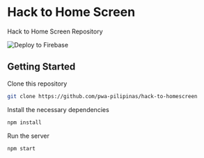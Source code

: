 # Hack to Home Screen
Hack to Home Screen Repository

![Deploy to Firebase](https://github.com/pwa-pilipinas/hack-to-home-screen/workflows/Deploy%20to%20Firebase/badge.svg)

## Getting Started

Clone this repository
```bash
git clone https://github.com/pwa-pilipinas/hack-to-homescreen
```

Install the necessary dependencies
```bash
npm install
```

Run the server
```
npm start
```
